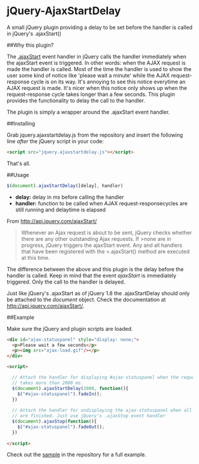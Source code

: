 jQuery-AjaxStartDelay
=================

A small jQuery plugin providing a delay to be set before the handler is called in jQuery's .ajaxStart()


##Why this plugin?

The [.ajaxStart](http://api.jquery.com/ajaxStart/) event handler in jQuery calls the handler immediately when the ajaxStart event is triggered. In other words: when the AJAX request is made the handler is called. Most of the time the handler is used to show the user some kind of notice like 'please wait a minute' while the AJAX request-response cycle is on its way. It's annoying to see this notice everytime an AJAX request is made. It's nicer when this notice only shows up when the request-response cycle takes longer than a few seconds. This plugin provides the functionality to delay the call to the handler. 

The plugin is simply a wrapper around the .ajaxStart event handler.

##Installing

Grab jquery.ajaxstartdelay.js from the repository and insert the following line _after_ the jQuery script in your code:
```html
<script src="jquery.ajaxstartdelay.js"></script>
```

That's all.

##Usage

```javascript
$(document).ajaxStartDelay([delay], handler)
```
* **delay:** delay in _ms_ before calling the handler
* **handler:** function to be called when AJAX request-responsecycles are still running and delaytime is elapsed

From http://api.jquery.com/ajaxStart/

>Whenever an Ajax request is about to be sent, jQuery checks whether there are any other outstanding Ajax requests. If >none are in progress, jQuery triggers the ajaxStart event. Any and all handlers that have been registered with the >.ajaxStart() method are executed at this time.

The difference between the above and this plugin is the delay before the handler is called. Keep in mind that the event _ajaxStart_ is immediately triggered. Only the call to the handler is delayed.

Just like jQuery's .ajaxStart as of jQuery 1.8 the .ajaxStartDelay should only be attached to the _document_ object. Check the documentation at http://api.jquery.com/ajaxStart/.

##Example

Make sure the jQuery and plugin scripts are loaded.

```html
<div id="ajax-statuspanel" style="display: none;">
  <p>Please wait a few seconds</p>
  <p><img src="ajax-load.gif"/></p>
</div>

<script>

  // Attach the handler for displaying #ajax-statuspanel when the request-response cycle
  // takes more than 2000 ms. 
  $(document).ajaxStartDelay(2000, function(){
    $("#ajax-statuspanel").fadeIn();
  })
  
  // Attach the handler for undisplaying the ajax-statuspanel when all request-response cycles
  // are finished. Just use jQuery's .ajaxStop event handler
  $(document).ajaxStop(function(){
    $("#ajax-statuspanel").fadeOut();
  })
  
</script>
```

Check out the [sample](sample) in the repository for a full example. 


